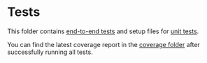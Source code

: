 # Tests

This folder contains [end-to-end tests](./e2e) and setup files for [unit tests](./unit).

You can find the latest coverage report in the [coverage folder](./coverage) after successfully running all tests.
